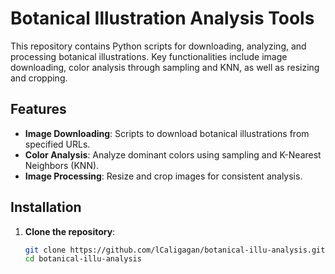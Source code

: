 # Botanical Illustration Analysis Tools

This repository contains Python scripts for downloading, analyzing, and processing botanical illustrations. Key functionalities include image downloading, color analysis through sampling and KNN, as well as resizing and cropping.

## Features

- **Image Downloading**: Scripts to download botanical illustrations from specified URLs.
- **Color Analysis**: Analyze dominant colors using sampling and K-Nearest Neighbors (KNN).
- **Image Processing**: Resize and crop images for consistent analysis.

## Installation

1. **Clone the repository**:
   ```bash
   git clone https://github.com/lCaligagan/botanical-illu-analysis.git
   cd botanical-illu-analysis

